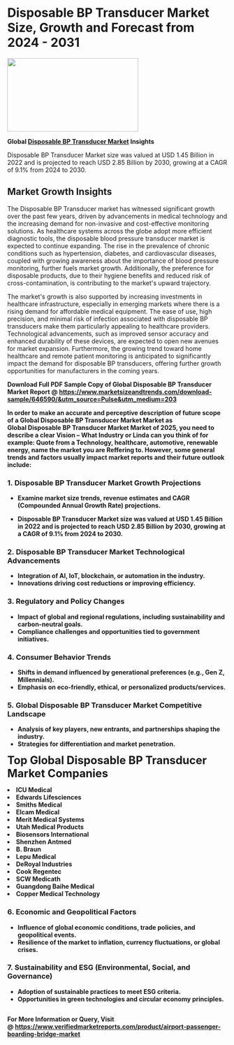 <H1>Disposable BP Transducer Market Size, Growth and Forecast from 2024 - 2031</H1><img class="aligncenter size-medium wp-image-584254" src="https://thirdeyenews.in/wp-content/uploads/2024/09/Global-Market-Research-300x168.jpeg" alt="" width="300" height="168" /><p><strong>Global&nbsp;<a href="https://www.marketsizeandtrends.com/download-sample/646590/&amp;utm_source=Pulse&amp;utm_medium=203">Disposable BP Transducer Market</a> Insights</strong></p><p>Disposable BP Transducer Market size was valued at USD 1.45 Billion in 2022 and is projected to reach USD 2.85 Billion by 2030, growing at a CAGR of 9.1% from 2024 to 2030.</p><p><h2>Market Growth Insights</h2> <p>The Disposable BP Transducer market has witnessed significant growth over the past few years, driven by advancements in medical technology and the increasing demand for non-invasive and cost-effective monitoring solutions. As healthcare systems across the globe adopt more efficient diagnostic tools, the disposable blood pressure transducer market is expected to continue expanding. The rise in the prevalence of chronic conditions such as hypertension, diabetes, and cardiovascular diseases, coupled with growing awareness about the importance of blood pressure monitoring, further fuels market growth. Additionally, the preference for disposable products, due to their hygiene benefits and reduced risk of cross-contamination, is contributing to the market's upward trajectory.</p> <p><strong></strong></p> <p>The market's growth is also supported by increasing investments in healthcare infrastructure, especially in emerging markets where there is a rising demand for affordable medical equipment. The ease of use, high precision, and minimal risk of infection associated with disposable BP transducers make them particularly appealing to healthcare providers. Technological advancements, such as improved sensor accuracy and enhanced durability of these devices, are expected to open new avenues for market expansion. Furthermore, the growing trend toward home healthcare and remote patient monitoring is anticipated to significantly impact the demand for disposable BP transducers, offering further growth opportunities for manufacturers in the coming years.</p> <p><strong></p><p><span class=""><strong>Download Full PDF Sample Copy of Global Disposable BP Transducer Market Report</strong> @ <a href="https://www.marketsizeandtrends.com/download-sample/646590/&amp;utm_source=Pulse&amp;utm_medium=203" target="_blank">https://www.marketsizeandtrends.com/download-sample/646590/&amp;utm_source=Pulse&amp;utm_medium=203</a></span></p><p>In order to make an accurate and perceptive description of future scope of a Global&nbsp;Disposable BP Transducer Market Market as Global&nbsp;Disposable BP Transducer Market Market of 2025, you need to describe a clear Vision &ndash; What Industry or Linda can you think of for example: Quote from a Technology, healthcare, automotive, renewable energy, name the market you are Reffering to. However, some general trends and factors usually impact market reports and their future outlook include:</p><h3>1.&nbsp;<strong>Disposable BP Transducer Market Growth Projections</strong></h3><ul><li>Examine market size trends, revenue estimates and CAGR (Compounded Annual Growth Rate) projections.</li><li><p>Disposable BP Transducer Market size was valued at USD 1.45 Billion in 2022 and is projected to reach USD 2.85 Billion by 2030, growing at a CAGR of 9.1% from 2024 to 2030.</p></li></ul><h3>2.&nbsp;<strong>Disposable BP Transducer Market Technological Advancements</strong></h3><ul><li>Integration of AI, IoT, blockchain, or automation in the industry.</li><li>Innovations driving cost reductions or improving efficiency.</li></ul><h3>3.&nbsp;<strong>Regulatory and Policy Changes</strong></h3><ul><li>Impact of global and regional regulations, including sustainability and carbon-neutral goals.</li><li>Compliance challenges and opportunities tied to government initiatives.</li></ul><h3>4.&nbsp;<strong>Consumer Behavior Trends</strong></h3><ul><li>Shifts in demand influenced by generational preferences (e.g., Gen Z, Millennials).</li><li>Emphasis on eco-friendly, ethical, or personalized products/services.</li></ul><h3>5.&nbsp;<strong>Global Disposable BP Transducer Market Competitive Landscape</strong></h3><ul><li>Analysis of key players, new entrants, and partnerships shaping the industry.</li><li>Strategies for differentiation and market penetration.</li></ul><p data-pm-slice="1 1 []"><span style="color: inherit; font-family: inherit; font-size: 25px;">Top Global Disposable BP Transducer Market Companies</span></p><div class="" data-test-id=""><p><li>ICU Medical</li><li> Edwards Lifesciences</li><li> Smiths Medical</li><li> Elcam Medical</li><li> Merit Medical Systems</li><li> Utah Medical Products</li><li> Biosensors International</li><li> Shenzhen Antmed</li><li> B. Braun</li><li> Lepu Medical</li><li> DeRoyal Industries</li><li> Cook Regentec</li><li> SCW Medicath</li><li> Guangdong Baihe Medical</li><li> Copper Medical Technology</li></p></div><h3>6.&nbsp;<strong>Economic and Geopolitical Factors</strong></h3><ul><li>Influence of global economic conditions, trade policies, and geopolitical events.</li><li>Resilience of the market to inflation, currency fluctuations, or global crises.</li></ul><h3>7.&nbsp;<strong>Sustainability and ESG (Environmental, Social, and Governance)</strong></h3><ul><li>Adoption of sustainable practices to meet ESG criteria.</li><li>Opportunities in green technologies and circular economy principles.</li></ul><h2><strong style="font-size: 14px;">For More Information or Query, Visit @&nbsp;</strong><a style="background-color: #ffffff; font-size: 14px;" href="https://www.marketsizeandtrends.com/report/disposable-bp-transducer-market/" target="_blank">https://www.verifiedmarketreports.com/product/airport-passenger-boarding-bridge-market</a></h2>
